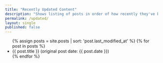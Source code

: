 ```yaml
---
title: "Recently Updated Content"
description: "Shows listing of posts in order of how recently they've been updated."
permalink: /updated/
layout: single
published: false
---
```



<ul>
{% assign posts = site.posts | sort: 'post.last_modified_at' %}
{% for post in posts %}
  <li>{{ post.title }} (original post date: {{ post.date }})</li>
{% endfor %}
</ul>